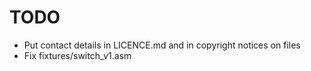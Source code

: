 # TODO

* Put contact details in LICENCE.md and in copyright notices on files
* Fix fixtures/switch_v1.asm